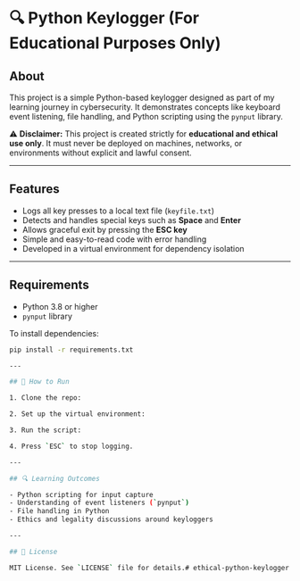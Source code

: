 # 🔍 Python Keylogger (For Educational Purposes Only)

## About
This project is a simple Python-based keylogger designed as part of my learning journey in cybersecurity. It demonstrates concepts like keyboard event listening, file handling, and Python scripting using the `pynput` library.

⚠️ **Disclaimer:** This project is created strictly for **educational and ethical use only**. It must never be deployed on machines, networks, or environments without explicit and lawful consent.

---

## Features

- Logs all key presses to a local text file (`keyfile.txt`)
- Detects and handles special keys such as **Space** and **Enter**
- Allows graceful exit by pressing the **ESC key**
- Simple and easy-to-read code with error handling
- Developed in a virtual environment for dependency isolation

---

## Requirements

- Python 3.8 or higher
- `pynput` library

To install dependencies:

```bash
pip install -r requirements.txt

---

## 🚀 How to Run

1. Clone the repo:

2. Set up the virtual environment:

3. Run the script:

4. Press `ESC` to stop logging.

---

## 🔍 Learning Outcomes

- Python scripting for input capture
- Understanding of event listeners (`pynput`)
- File handling in Python
- Ethics and legality discussions around keyloggers

---

## 📝 License

MIT License. See `LICENSE` file for details.# ethical-python-keylogger
